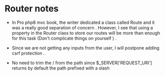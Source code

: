 # Router notes

- In Pro php8 mvc book, the writer dedicated a class called Route and it
was a really good separation of concern . 
However, I see that using a property in the Router class to store our
routes will be more than enough for this task (Don't complicate things
on yourself ) . 

- Since we are not getting any inputs from the user, I will postpone adding csrf protection . 
- No need to trim the / from the path since $_SERVER['REQUEST_URI'] returns by default the path prefixed with a slash